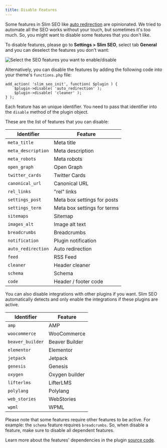 ```yaml
---
title: Disable Features
---
```


Some features in Slim SEO like [auto redirection](/slim-seo/auto-redirection/) are opinionated. We tried to automate all the SEO works without your touch, but sometimes it's too much. So, you might want to disable some features that you don't like.

To disable features, please go to **Settings > Slim SEO**, select tab **General** and you can deselect the features you don't want:

![Select the SEO features you want to enable/disable](https://i.imgur.com/qWrjGJS.png)

Alternatively, you can disable the features by adding the following code into your theme's `functions.php` file:

```
add_action( 'slim_seo_init', function( $plugin ) {
    $plugin->disable( 'auto_redirection' );
    $plugin->disable( 'cleaner' );
} );
```

Each feature has an unique identifier. You need to pass that identifier into the `disable` method of the plugin object.

These are the list of features that you can disable:

| Identifier | Feature |
| --- | --- |
| `meta_title` | Meta title |
| `meta_description` | Meta description |
| `meta_robots` | Meta robots |
| `open_graph` | Open Graph |
| `twitter_cards` | Twitter Cards |
| `canonical_url` | Canonical URL |
| `rel_links` | "rel" links |
| `settings_post` | Meta box settings for posts |
| `settings_term` | Meta box settings for terms |
| `sitemaps` | Sitemap |
| `images_alt` | Image alt text |
| `breadcrumbs` | Breadcrumbs |
| `notification` | Plugin notification |
| `auto_redirection` | Auto redirection |
| `feed` | RSS Feed |
| `cleaner` | Header cleaner |
| `schema` | Schema |
| `code` | Header / footer code |

You can also disable integrations with other plugins if you want. Slim SEO automatically detects and only enable the integrations if these plugins are active.

| Identifier | Feature |
| --- | --- |
| `amp` | AMP |
| `woocommerce` | WooCommerce |
| `beaver_builder` | Beaver Builder |
| `elementor` | Elementor |
| `jetpack` | Jetpack |
| `genesis` | Genesis |
| `oxygen` | Oxygen builder |
| `lifterlms` | LifterLMS |
| `polylang` | Polylang |
| `web_stories` | WebStories |
| `wpml` | WPML |

Please note that some features require other features to be active. For example: the `schema` feature requires `breadcrumbs`. So, when disable a feature, make sure to disable all dependent features.

Learn more about the features' dependencies in the plugin [source code](https://github.com/elightup/slim-seo/blob/master/src/Plugin.php).
